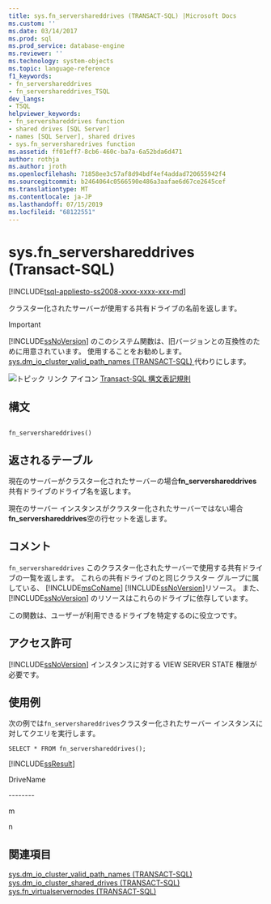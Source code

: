 ```yaml
---
title: sys.fn_servershareddrives (TRANSACT-SQL) |Microsoft Docs
ms.custom: ''
ms.date: 03/14/2017
ms.prod: sql
ms.prod_service: database-engine
ms.reviewer: ''
ms.technology: system-objects
ms.topic: language-reference
f1_keywords:
- fn_servershareddrives
- fn_servershareddrives_TSQL
dev_langs:
- TSQL
helpviewer_keywords:
- fn_servershareddrives function
- shared drives [SQL Server]
- names [SQL Server], shared drives
- sys.fn_serversharedrives function
ms.assetid: ff01eff7-8cb6-460c-ba7a-6a52bda6d471
author: rothja
ms.author: jroth
ms.openlocfilehash: 71858ee3c57af8d94bdf4ef4addad720655942f4
ms.sourcegitcommit: b2464064c0566590e486a3aafae6d67ce2645cef
ms.translationtype: MT
ms.contentlocale: ja-JP
ms.lasthandoff: 07/15/2019
ms.locfileid: "68122551"
---
```

# <a name="sysfnservershareddrives-transact-sql"></a>sys.fn_servershareddrives (Transact-SQL)
[!INCLUDE[tsql-appliesto-ss2008-xxxx-xxxx-xxx-md](../../includes/tsql-appliesto-ss2008-xxxx-xxxx-xxx-md.md)]

  クラスター化されたサーバーが使用する共有ドライブの名前を返します。  
  
> [!IMPORTANT]  
>  [!INCLUDE[ssNoVersion](../../includes/ssnoversion-md.md)] のこのシステム関数は、旧バージョンとの互換性のために用意されています。 使用することをお勧めします。 [sys.dm_io_cluster_valid_path_names &#40;TRANSACT-SQL&#41; ](../../relational-databases/system-dynamic-management-views/sys-dm-io-cluster-valid-path-names-transact-sql.md)代わりにします。  
  
 ![トピック リンク アイコン](../../database-engine/configure-windows/media/topic-link.gif "トピック リンク アイコン") [Transact-SQL 構文表記規則](../../t-sql/language-elements/transact-sql-syntax-conventions-transact-sql.md)  
  
## <a name="syntax"></a>構文  
  
```  
  
fn_servershareddrives()  
```  
  
## <a name="tables-returned"></a>返されるテーブル  
 現在のサーバーがクラスター化されたサーバーの場合**fn_servershareddrives**共有ドライブのドライブ名を返します。  
  
 現在のサーバー インスタンスがクラスター化されたサーバーではない場合**fn_servershareddrives**空の行セットを返します。  
  
## <a name="remarks"></a>コメント  
 `fn_servershareddrives` このクラスター化されたサーバーで使用する共有ドライブの一覧を返します。 これらの共有ドライブのと同じクラスター グループに属している、 [!INCLUDE[msCoName](../../includes/msconame-md.md)] [!INCLUDE[ssNoVersion](../../includes/ssnoversion-md.md)]リソース。 また、[!INCLUDE[ssNoVersion](../../includes/ssnoversion-md.md)] のリソースはこれらのドライブに依存しています。  
  
 この関数は、ユーザーが利用できるドライブを特定するのに役立つです。  
  
## <a name="permissions"></a>アクセス許可  
 [!INCLUDE[ssNoVersion](../../includes/ssnoversion-md.md)] インスタンスに対する VIEW SERVER STATE 権限が必要です。  
  
## <a name="examples"></a>使用例  
 次の例では`fn_servershareddrives`クラスター化されたサーバー インスタンスに対してクエリを実行します。  
  
```  
SELECT * FROM fn_servershareddrives();  
```  
  
 [!INCLUDE[ssResult](../../includes/ssresult-md.md)]  
  
 DriveName  
  
 -------\-  
  
 m  
  
 n  
  
## <a name="see-also"></a>関連項目  
 [sys.dm_io_cluster_valid_path_names &#40;TRANSACT-SQL&#41;](../../relational-databases/system-dynamic-management-views/sys-dm-io-cluster-valid-path-names-transact-sql.md)   
 [sys.dm_io_cluster_shared_drives &#40;TRANSACT-SQL&#41;](../../relational-databases/system-dynamic-management-views/sys-dm-io-cluster-shared-drives-transact-sql.md)   
 [sys.fn_virtualservernodes &#40;TRANSACT-SQL&#41;](../../relational-databases/system-functions/sys-fn-virtualservernodes-transact-sql.md)  
  
  
